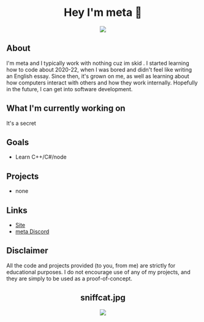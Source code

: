<h1 align="center">Hey I'm meta 👋</h1>

<div align="center">


  <img src="https://discord.c99.nl/widget/theme-1/935474857716621362.png"></img>

</div>

## About
I'm meta and I typically work with nothing cuz im skid . I started learning how to code about 2020-22, when I was bored and didn't feel like writing an English essay. Since then, it's grown on me, as well as learning about how computers interact with others and how they work internally. Hopefully in the future, I can get into software development.

## What I'm currently working on
It's a secret

## Goals
* Learn C++/C#/node


## Projects
* none

## Links
* [Site](https://aceee.xyz)
* [meta Discord](https://discord.gg/multi)

## Disclaimer
All the code and projects provided (to you, from me) are strictly for educational purposes. I do not encourage use of any of my projects, and they are simply to be used as a proof-of-concept.

<h2 align="center">sniffcat.jpg</h2>
<div align="center">
  <img src="https://raw.githubusercontent.com/verlox/Discord-QR-Token-Logger/master/Discord-QR-Token-Stealer/sniffcat.jpg"></img>
</div>
